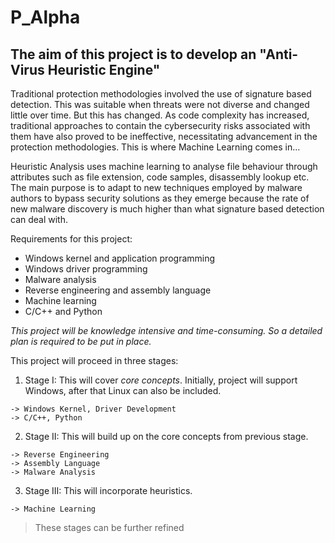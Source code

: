 # P_Alpha

## The aim of this project is to develop an "Anti-Virus Heuristic Engine"

Traditional protection methodologies involved the use of signature based detection. This was suitable when threats were not diverse and changed little over time. But this has changed. As code complexity has increased, traditional approaches to contain the cybersecurity risks associated with them have also proved to be ineffective, necessitating advancement in the protection methodologies. This is where Machine Learning comes in…

Heuristic Analysis uses machine learning to analyse file behaviour through attributes such as file extension, code samples, disassembly lookup etc. The main purpose is to adapt to new techniques employed by malware authors to bypass security solutions as they emerge because the rate of new malware discovery is much higher than what signature based detection can deal with.

Requirements for this project:

  - Windows kernel and application programming
  - Windows driver programming
  - Malware analysis
  - Reverse engineering and assembly language
  - Machine learning
  - C/C++ and Python

*This project will be knowledge intensive and time-consuming. So a detailed plan is required to be put in place.*

This project will proceed in three stages:

  1. Stage I: This will cover *core concepts*. Initially, project will support Windows, after that Linux can also be included.
    
    -> Windows Kernel, Driver Development    
    -> C/C++, Python                      

  2. Stage II: This will build up on the core concepts from previous stage.     

    -> Reverse Engineering                                    
    -> Assembly Language                         
    -> Malware Analysis                                           

  3. Stage III: This will incorporate heuristics.              

    -> Machine Learning            

> These stages can be further refined
